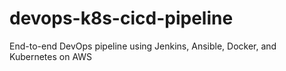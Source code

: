 # devops-k8s-cicd-pipeline
End-to-end DevOps pipeline using Jenkins, Ansible, Docker, and Kubernetes on AWS
